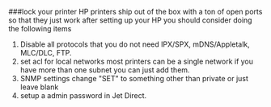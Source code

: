 ###lock your printer
HP printers ship out of the box with a ton of open ports so that they just work
after setting up your HP you should consider doing the following items

1. Disable all protocols that you do not need IPX/SPX, mDNS/Appletalk, MLC/DLC, FTP.
2. set acl for local networks most printers can be a single network if you have more than one subnet you can just add them.
3. SNMP settings change "SET" to something other than private or just leave blank
4. setup a admin password in Jet Direct.